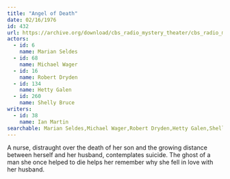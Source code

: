 ```yaml
---
title: "Angel of Death"
date: 02/16/1976
id: 432
url: https://archive.org/download/cbs_radio_mystery_theater/cbs_radio_mystery_theater-0401-0450.zip/cbs_radio_mystery_theater-0401-0450%2Fcbsrmt_0432_angel_of_death.mp3
actors:  
  - id: 6
    name: Marian Seldes  
  - id: 68
    name: Michael Wager  
  - id: 16
    name: Robert Dryden  
  - id: 134
    name: Hetty Galen  
  - id: 260
    name: Shelly Bruce
writers:  
  - id: 38
    name: Ian Martin
searchable: Marian Seldes,Michael Wager,Robert Dryden,Hetty Galen,Shelly Bruce Ian Martin
---
```

A nurse, distraught over the death of her son and the growing distance between herself and her husband, contemplates suicide. The ghost of a man she once helped to die helps her remember why she fell in love with her husband.